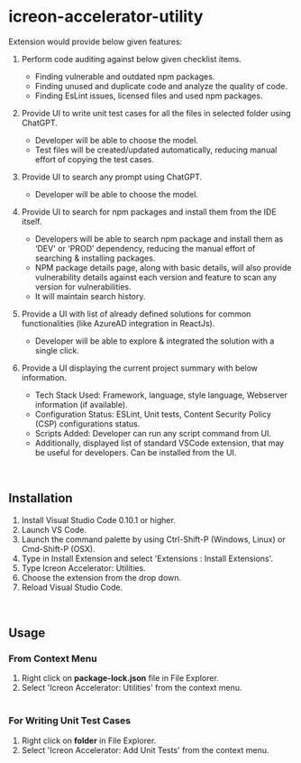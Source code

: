 # icreon-accelerator-utility

Extension would provide below given features:

1. Perform code auditing against below given checklist items.

   - Finding vulnerable and outdated npm packages.
   - Finding unused and duplicate code and analyze the quality of code.
   - Finding EsLint issues, licensed files and used npm packages.

2. Provide UI to write unit test cases for all the files in selected folder using ChatGPT.

   - Developer will be able to choose the model.
   - Test files will be created/updated automatically, reducing manual effort of copying the test cases.

3. Provide UI to search any prompt using ChatGPT.

   - Developer will be able to choose the model.

4. Provide UI to search for npm packages and install them from the IDE itself.

   - Developers will be able to search npm package and install them as ‘DEV' or 'PROD’ dependency, reducing the manual effort of searching & installing packages.
   - NPM package details page, along with basic details, will also provide vulnerability details against each version and feature to scan any version for vulnerabilities.
   - It will maintain search history.

5. Provide a UI with list of already defined solutions for common functionalities (like AzureAD integration in ReactJs).

   - Developer will be able to explore & integrated the solution with a single click.

6. Provide a UI displaying the current project summary with below information.
   - Tech Stack Used: Framework, language, style language, Webserver information (if available).
   - Configuration Status: ESLint, Unit tests, Content Security Policy (CSP) configurations status.
   - Scripts Added: Developer can run any script command from UI.
   - Additionally, displayed list of standard VSCode extension, that may be useful for developers. Can be installed from the UI.

<br/>

## Installation

1. Install Visual Studio Code 0.10.1 or higher.
2. Launch VS Code.
3. Launch the command palette by using Ctrl-Shift-P (Windows, Linux) or Cmd-Shift-P (OSX).
4. Type in Install Extension and select 'Extensions : Install Extensions'.
5. Type Icreon Accelerator: Utilities.
6. Choose the extension from the drop down.
7. Reload Visual Studio Code.

<br/>

## Usage

### From Context Menu

1.  Right click on <b>package-lock.json</b> file in File Explorer.
2.  Select 'Icreon Accelerator: Utilities' from the context menu.
    <br/><br/>

### For Writing Unit Test Cases

1.  Right click on <b>folder</b> in File Explorer.
2.  Select 'Icreon Accelerator: Add Unit Tests' from the context menu.
    <br/><br/>
